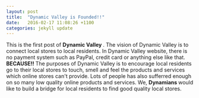 ```yaml
---
layout: post
title:  "Dynamic Valley is Founded!!"
date:   2016-02-17 11:08:26 +1100
categories: jekyll update
---
```

This is the first post of <b> Dynamic Valley </b>. 
The vision of Dynamic Valley is to connect local stores to local residents.
In Dynamic Valley website, there is no payment system such as PayPal, credit card or anything else like that. 
<b> BECAUSE!! </b>
The purposes of Dynamic Valley is to encourage local residents go to their local stores to touch, smell and feel the products and services which online stores can't provide. Lots of people has also sufferred enough on so many low quality online products and services. We, <b> Dynamians </b> would like to build a bridge for local residents to find good quality local stores.


